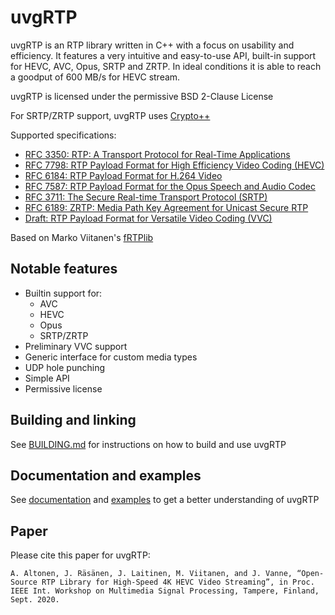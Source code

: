 # uvgRTP

uvgRTP is an RTP library written in C++ with a focus on usability and efficiency. It features a very intuitive and easy-to-use API, built-in support for HEVC, AVC, Opus, SRTP and ZRTP. In ideal conditions it is able to reach a goodput of 600 MB/s for HEVC stream.

uvgRTP is licensed under the permissive BSD 2-Clause License

For SRTP/ZRTP support, uvgRTP uses [Crypto++](https://www.cryptopp.com/)

Supported specifications:
   * [RFC 3350: RTP: A Transport Protocol for Real-Time Applications](https://tools.ietf.org/html/rfc3550)
   * [RFC 7798: RTP Payload Format for High Efficiency Video Coding (HEVC)](https://tools.ietf.org/html/rfc7798)
   * [RFC 6184: RTP Payload Format for H.264 Video](https://tools.ietf.org/html/rfc6184)
   * [RFC 7587: RTP Payload Format for the Opus Speech and Audio Codec](https://tools.ietf.org/html/rfc7587)
   * [RFC 3711: The Secure Real-time Transport Protocol (SRTP)](https://tools.ietf.org/html/rfc3711)
   * [RFC 6189: ZRTP: Media Path Key Agreement for Unicast Secure RTP](https://tools.ietf.org/html/rfc6189)
   * [Draft: RTP Payload Format for Versatile Video Coding (VVC)](https://tools.ietf.org/html/draft-ietf-avtcore-rtp-vvc-08)

Based on Marko Viitanen's [fRTPlib](https://github.com/fador/fRTPlib)

## Notable features

* Builtin support for:
    * AVC
    * HEVC
    * Opus
    * SRTP/ZRTP
* Preliminary VVC support
* Generic interface for custom media types
* UDP hole punching
* Simple API
* Permissive license

## Building and linking

See [BUILDING.md](BUILDING.md) for instructions on how to build and use uvgRTP

## Documentation and examples

See [documentation](docs/README.md) and [examples](docs/examples) to get a better understanding of uvgRTP

## Paper

Please cite this paper for uvgRTP:

```A. Altonen, J. Räsänen, J. Laitinen, M. Viitanen, and J. Vanne, “Open-Source RTP Library for High-Speed 4K HEVC Video Streaming”, in Proc. IEEE Int. Workshop on Multimedia Signal Processing, Tampere, Finland, Sept. 2020.```
